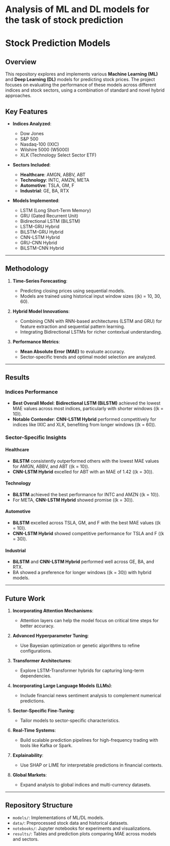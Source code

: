 # Analysis of ML and DL models for the task of stock prediction

# Stock Prediction Models

## Overview
This repository explores and implements various **Machine Learning (ML)** and **Deep Learning (DL)** models for predicting stock prices. The project focuses on evaluating the performance of these models across different indices and stock sectors, using a combination of standard and novel hybrid approaches.

## Key Features
- **Indices Analyzed**:
  - Dow Jones
  - S&P 500
  - Nasdaq-100 (IXIC)
  - Wilshire 5000 (W5000)
  - XLK (Technology Select Sector ETF)

- **Sectors Included**:  
  - **Healthcare**: AMGN, ABBV, ABT  
  - **Technology**: INTC, AMZN, META  
  - **Automotive**: TSLA, GM, F  
  - **Industrial**: GE, BA, RTX  

- **Models Implemented**:  
  - LSTM (Long Short-Term Memory)  
  - GRU (Gated Recurrent Unit)  
  - Bidirectional LSTM (BiLSTM)  
  - LSTM-GRU Hybrid  
  - BiLSTM-GRU Hybrid  
  - CNN-LSTM Hybrid  
  - GRU-CNN Hybrid  
  - BiLSTM-CNN Hybrid  

---

## Methodology
1. **Time-Series Forecasting**:  
   - Predicting closing prices using sequential models.  
   - Models are trained using historical input window sizes (\(k\) = 10, 30, 60).  

2. **Hybrid Model Innovations**:  
   - Combining CNN with RNN-based architectures (LSTM and GRU) for feature extraction and sequential pattern learning.  
   - Integrating Bidirectional LSTMs for richer contextual understanding.  

3. **Performance Metrics**:  
   - **Mean Absolute Error (MAE)** to evaluate accuracy.  
   - Sector-specific trends and optimal model selection are analyzed.  

---

## Results

### Indices Performance
- **Best Overall Model**: **Bidirectional LSTM (BiLSTM)** achieved the lowest MAE values across most indices, particularly with shorter windows (\(k = 10\)).  
- **Notable Contender**: **CNN-LSTM Hybrid** performed competitively for indices like IXIC and XLK, benefiting from longer windows (\(k = 60\)).  

### Sector-Specific Insights
#### Healthcare
- **BiLSTM** consistently outperformed others with the lowest MAE values for AMGN, ABBV, and ABT (\(k = 10\)).  
- **CNN-LSTM Hybrid** excelled for ABT with an MAE of 1.42 (\(k = 30\)).  

#### Technology
- **BiLSTM** achieved the best performance for INTC and AMZN (\(k = 10\)).  
- For META, **CNN-LSTM Hybrid** showed promise (\(k = 30\)).  

#### Automotive
- **BiLSTM** excelled across TSLA, GM, and F with the best MAE values (\(k = 10\)).  
- **CNN-LSTM Hybrid** showed competitive performance for TSLA and F (\(k = 30\)).  

#### Industrial
- **BiLSTM** and **CNN-LSTM Hybrid** performed well across GE, BA, and RTX.  
- BA showed a preference for longer windows (\(k = 30\)) with hybrid models.  

---

## Future Work
1. **Incorporating Attention Mechanisms**:  
   - Attention layers can help the model focus on critical time steps for better accuracy.  

2. **Advanced Hyperparameter Tuning**:  
   - Use Bayesian optimization or genetic algorithms to refine configurations.  

3. **Transformer Architectures**:  
   - Explore LSTM-Transformer hybrids for capturing long-term dependencies.  

4. **Incorporating Large Language Models (LLMs)**:  
   - Include financial news sentiment analysis to complement numerical predictions.  

5. **Sector-Specific Fine-Tuning**:  
   - Tailor models to sector-specific characteristics.  

6. **Real-Time Systems**:  
   - Build scalable prediction pipelines for high-frequency trading with tools like Kafka or Spark.  

7. **Explainability**:  
   - Use SHAP or LIME for interpretable predictions in financial contexts.  

8. **Global Markets**:  
   - Expand analysis to global indices and multi-currency datasets.  

---

## Repository Structure
- `models/`: Implementations of ML/DL models.  
- `data/`: Preprocessed stock data and historical datasets.  
- `notebooks/`: Jupyter notebooks for experiments and visualizations.  
- `results/`: Tables and prediction plots comparing MAE across models and sectors.  


